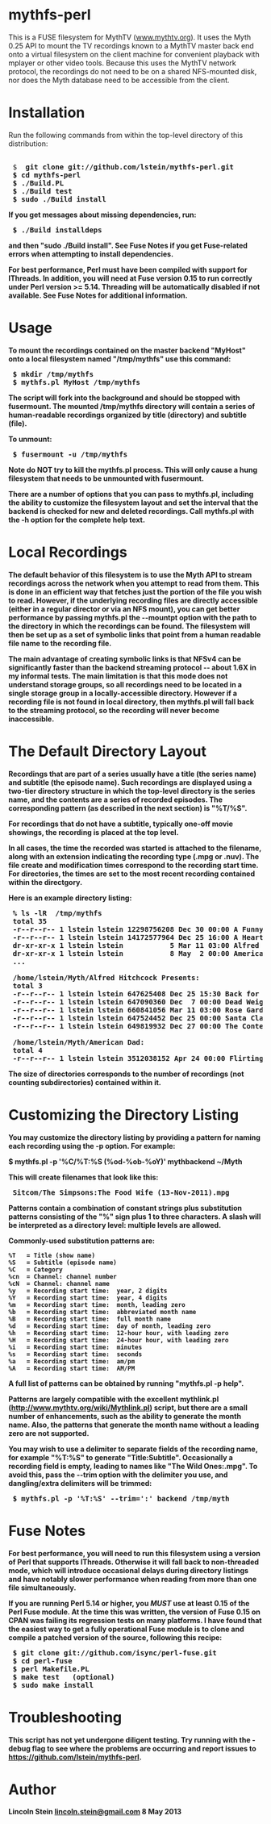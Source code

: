 mythfs-perl
===========

This is a FUSE filesystem for MythTV (www.mythtv.org).  It uses the
Myth 0.25 API to mount the TV recordings known to a MythTV master back
end onto a virtual filesystem on the client machine for convenient
playback with mplayer or other video tools. Because this uses the
MythTV network protocol, the recordings do not need to be on a shared
NFS-mounted disk, nor does the Myth database need to be accessible
from the client.

Installation
============

Run the following commands from within the top-level directory of this
distribution:

 <pre> 
 $ <b> git clone git://github.com/lstein/mythfs-perl.git
 $ <b>cd mythfs-perl</b>
 $ <b>./Build.PL</b>
 $ <b>./Build test</b>
 $ <b>sudo ./Build install</b>
</pre>

If you get messages about missing dependencies, run:

<pre>
 $ <b>./Build installdeps</b>
</pre>

and then "sudo ./Build install". See Fuse Notes if you get
Fuse-related errors when attempting to install dependencies.

For best performance, Perl must have been compiled with support for
IThreads. In addition, you will need at Fuse version 0.15 to run
correctly under Perl version >= 5.14.  Threading will be automatically
disabled if not available. See Fuse Notes for additional information.

Usage
=====

To mount the recordings contained on the master backend "MyHost" onto
a local filesystem named "/tmp/mythfs" use this command:

<pre>
 $ <b>mkdir /tmp/mythfs</b>
 $ <b>mythfs.pl MyHost /tmp/mythfs</b>
</pre>

The script will fork into the background and should be stopped with
fusermount. The mounted /tmp/mythfs directory will contain a series of
human-readable recordings organized by title (directory) and subtitle
(file). 

To unmount:

<pre>
 $ <b>fusermount -u /tmp/mythfs</b>
</pre>

Note do NOT try to kill the mythfs.pl process. This will only cause a
hung filesystem that needs to be unmounted with fusermount.

There are a number of options that you can pass to mythfs.pl,
including the ability to customize the filesystem layout and set the
interval that the backend is checked for new and deleted
recordings. Call mythfs.pl with the -h option for the complete help
text.

Local Recordings
================

The default behavior of this filesystem is to use the Myth API to
stream recordings across the network when you attempt to read from
them. This is done in an efficient way that fetches just the portion
of the file you wish to read. However, if the underlying recording
files are directly accessible (either in a regular director or via an
NFS mount), you can get better performance by passing mythfs.pl the
--mountpt option with the path to the directory in which the
recordings can be found. The filesystem will then be set up as a set
of symbolic links that point from a human readable file name to the
recording file.

The main advantage of creating symbolic links is that NFSv4 can be
significantly faster than the backend streaming protocol -- about 1.6X
in my informal tests. The main limitation is that this mode does not
understand storage groups, so all recordings need to be located in a
single storage group in a locally-accessible directory. However if a
recording file is not found in local directory, then mythfs.pl will
fall back to the streaming protocol, so the recording will never
become inaccessible.

The Default Directory Layout
============================

Recordings that are part of a series usually have a title (the series
name) and subtitle (the episode name). Such recordings are displayed
using a two-tier directory structure in which the top-level directory
is the series name, and the contents are a series of recorded
episodes. The corresponding pattern (as described in the next section)
is "%T/%S".

For recordings that do not have a subtitle, typically one-off movie
showings, the recording is placed at the top level.

In all cases, the time the recorded was started is attached to the
filename, along with an extension indicating the recording type (.mpg
or .nuv). The file create and modification times correspond to the
recording start time. For directories, the times are set to the most
recent recording contained within the directgory.

Here is an example directory listing:

<pre>
 % <b>ls -lR  /tmp/mythfs</b>
 total 35
 -r--r--r-- 1 lstein lstein 12298756208 Dec 30 00:00 A Funny Thing Happened on the Way to the Forum 2012-12-30-00:00.mpg
 -r--r--r-- 1 lstein lstein 14172577964 Dec 25 16:00 A Heartland Christmas 2012-12-25-16:00.mpg
 dr-xr-xr-x 1 lstein lstein           5 Mar 11 03:00 Alfred Hitchcock Presents
 dr-xr-xr-x 1 lstein lstein           8 May  2 00:00 American Dad
 ...

 /home/lstein/Myth/Alfred Hitchcock Presents:
 total 3
 -r--r--r-- 1 lstein lstein 647625408 Dec 25 15:30 Back for Christmas 2012-12-25-15:30.mpg
 -r--r--r-- 1 lstein lstein 647090360 Dec  7 00:00 Dead Weight 2012-12-07-00:00.mpg
 -r--r--r-- 1 lstein lstein 660841056 Mar 11 03:00 Rose Garden 2013-03-11-03:00.mpg
 -r--r--r-- 1 lstein lstein 647524452 Dec 25 00:00 Santa Claus and the 10th Ave. Kid 2012-12-25-00:00.mpg
 -r--r--r-- 1 lstein lstein 649819932 Dec 27 00:00 The Contest of Aaron Gold 2012-12-27-00:00.mpg

 /home/lstein/Myth/American Dad:
 total 4
 -r--r--r-- 1 lstein lstein 3512038152 Apr 24 00:00 Flirting With Disaster 2013-04-24-00:00.mpg
</pre>

The size of directories corresponds to the number of recordings (not
counting subdirectories) contained within it.

Customizing the Directory Listing
=================================

You may customize the directory listing by providing a pattern for
naming each recording using the -p option. For example:

 $ mythfs.pl -p '%C/%T:%S (%od-%ob-%oY)' mythbackend ~/Myth

This will create filenames that look like this:

<pre>
 Sitcom/The Simpsons:The Food Wife (13-Nov-2011).mpg
</pre>

Patterns contain a combination of constant strings plus substitution
patterns consisting of the "%" sign plus 1 to three characters. A
slash will be interpreted as a directory level: multiple levels are
allowed. 

Commonly-used substitution patterns are:

    %T   = Title (show name)
    %S   = Subtitle (episode name)
    %C   = Category
    %cn  = Channel: channel number
    %cN  = Channel: channel name
    %y   = Recording start time:  year, 2 digits
    %Y   = Recording start time:  year, 4 digits
    %m   = Recording start time:  month, leading zero
    %b   = Recording start time:  abbreviated month name
    %B   = Recording start time:  full month name
    %d   = Recording start time:  day of month, leading zero
    %h   = Recording start time:  12-hour hour, with leading zero
    %H   = Recording start time:  24-hour hour, with leading zero
    %i   = Recording start time:  minutes
    %s   = Recording start time:  seconds
    %a   = Recording start time:  am/pm
    %A   = Recording start time:  AM/PM

A full list of patterns can be obtained by running "mythfs.pl -p
help".

Patterns are largely compatible with the excellent mythlink.pl
(http://www.mythtv.org/wiki/Mythlink.pl) script, but there are a small
number of enhancements, such as the ability to generate the month
name. Also, the patterns that generate the month name without a
leading zero are not supported.

You may wish to use a delimiter to separate fields of the recording
name, for example "%T:%S" to generate "Title:Subtitle". Occasionally a
recording field is empty, leading to names like "The Wild
Ones:.mpg". To avoid this, pass the --trim option with the delimiter
you use, and dangling/extra delimiters will be trimmed:

<pre>
 $ mythfs.pl -p '%T:%S' --trim=':' backend /tmp/myth
</pre>

Fuse Notes
==========

For best performance, you will need to run this filesystem using a
version of Perl that supports IThreads. Otherwise it will fall back to
non-threaded mode, which will introduce occasional delays during
directory listings and have notably slower performance when reading
from more than one file simultaneously.

If you are running Perl 5.14 or higher, you *MUST* use at least 0.15
of the Perl Fuse module. At the time this was written, the version of
Fuse 0.15 on CPAN was failing its regression tests on many
platforms. I have found that the easiest way to get a fully
operational Fuse module is to clone and compile a patched version of
the source, following this recipe:

<pre>
 $ <b>git clone git://github.com/isync/perl-fuse.git</b>
 $ <b>cd perl-fuse</b>
 $ <b>perl Makefile.PL</b>
 $ <b>make test</b>   (optional)
 $ <b>sudo make install</b>
</pre>


Troubleshooting
===============

This script has not yet undergone diligent testing. Try running with
the -debug flag to see where the problems are occurring and report
issues to https://github.com/lstein/mythfs-perl.

Author
======

Lincoln Stein <lincoln.stein@gmail.com>
8 May 2013
